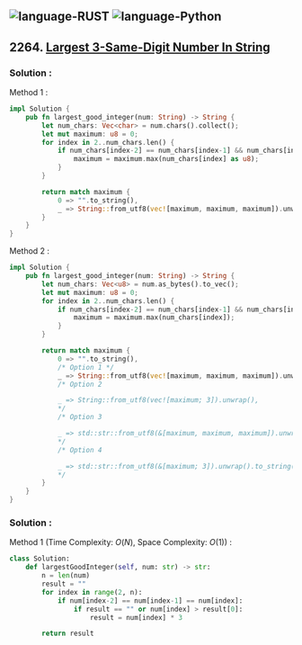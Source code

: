 ![language-RUST](https://img.shields.io/badge/%20-RUST-8d4004?style=for-the-badge&logo=RUST)
![language-Python](https://img.shields.io/badge/%20-Python-ffd43b?style=for-the-badge&logo=PYTHON)
---

## 2264. [Largest 3-Same-Digit Number In String](https://leetcode.com/problems/largest-3-same-digit-number-in-string)

### Solution :

Method 1 :
```rust
impl Solution {
    pub fn largest_good_integer(num: String) -> String {
        let num_chars: Vec<char> = num.chars().collect();
        let mut maximum: u8 = 0;
        for index in 2..num_chars.len() {
            if num_chars[index-2] == num_chars[index-1] && num_chars[index-1] == num_chars[index] {
                maximum = maximum.max(num_chars[index] as u8);
            }
        }

        return match maximum {
            0 => "".to_string(),
            _ => String::from_utf8(vec![maximum, maximum, maximum]).unwrap(),
        }
    }
}
```

Method 2 :
```rust
impl Solution {
    pub fn largest_good_integer(num: String) -> String {
        let num_chars: Vec<u8> = num.as_bytes().to_vec();
        let mut maximum: u8 = 0;
        for index in 2..num_chars.len() {
            if num_chars[index-2] == num_chars[index-1] && num_chars[index-1] == num_chars[index] {
                maximum = maximum.max(num_chars[index]);
            }
        }

        return match maximum {
            0 => "".to_string(),
            /* Option 1 */
            _ => String::from_utf8(vec![maximum, maximum, maximum]).unwrap(),
            /* Option 2

            _ => String::from_utf8(vec![maximum; 3]).unwrap(),
            */
            /* Option 3

            _ => std::str::from_utf8(&[maximum, maximum, maximum]).unwrap().to_string(),
            */
            /* Option 4

            _ => std::str::from_utf8(&[maximum; 3]).unwrap().to_string(),
            */
        }
    }
}
```

### Solution :

Method 1 (Time Complexity: $O(N)$, Space Complexity: $O(1)$) :
```python
class Solution:
    def largestGoodInteger(self, num: str) -> str:
        n = len(num)
        result = ""
        for index in range(2, n):
            if num[index-2] == num[index-1] == num[index]:
                if result == "" or num[index] > result[0]:
                    result = num[index] * 3

        return result
```
